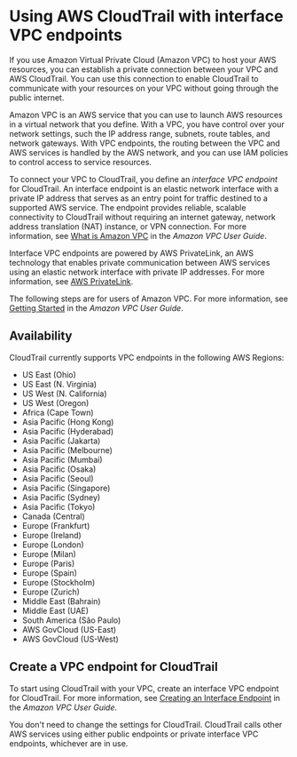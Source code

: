 # Using AWS CloudTrail with interface VPC endpoints<a name="cloudtrail-and-interface-VPC"></a>

If you use Amazon Virtual Private Cloud \(Amazon VPC\) to host your AWS resources, you can establish a private connection between your VPC and AWS CloudTrail\. You can use this connection to enable CloudTrail to communicate with your resources on your VPC without going through the public internet\.

Amazon VPC is an AWS service that you can use to launch AWS resources in a virtual network that you define\. With a VPC, you have control over your network settings, such the IP address range, subnets, route tables, and network gateways\. With VPC endpoints, the routing between the VPC and AWS services is handled by the AWS network, and you can use IAM policies to control access to service resources\.

To connect your VPC to CloudTrail, you define an *interface VPC endpoint* for CloudTrail\. An interface endpoint is an elastic network interface with a private IP address that serves as an entry point for traffic destined to a supported AWS service\. The endpoint provides reliable, scalable connectivity to CloudTrail without requiring an internet gateway, network address translation \(NAT\) instance, or VPN connection\. For more information, see [What is Amazon VPC](https://docs.aws.amazon.com/vpc/latest/userguide/) in the *Amazon VPC User Guide*\.

Interface VPC endpoints are powered by AWS PrivateLink, an AWS technology that enables private communication between AWS services using an elastic network interface with private IP addresses\. For more information, see [AWS PrivateLink](https://aws.amazon.com/privatelink/)\.

The following steps are for users of Amazon VPC\. For more information, see [Getting Started](https://docs.aws.amazon.com/vpc/latest/userguide/GetStarted.html) in the *Amazon VPC User Guide*\.

## Availability<a name="cloudtrail-interface-VPC-availability"></a>

CloudTrail currently supports VPC endpoints in the following AWS Regions:
+ US East \(Ohio\)
+ US East \(N\. Virginia\)
+ US West \(N\. California\)
+ US West \(Oregon\)
+ Africa \(Cape Town\)
+ Asia Pacific \(Hong Kong\)
+ Asia Pacific \(Hyderabad\)
+ Asia Pacific \(Jakarta\)
+ Asia Pacific \(Melbourne\)
+ Asia Pacific \(Mumbai\)
+ Asia Pacific \(Osaka\)
+ Asia Pacific \(Seoul\)
+ Asia Pacific \(Singapore\)
+ Asia Pacific \(Sydney\)
+ Asia Pacific \(Tokyo\)
+ Canada \(Central\)
+ Europe \(Frankfurt\)
+ Europe \(Ireland\)
+ Europe \(London\)
+ Europe \(Milan\)
+ Europe \(Paris\)
+ Europe \(Spain\)
+ Europe \(Stockholm\)
+ Europe \(Zurich\)
+ Middle East \(Bahrain\)
+ Middle East \(UAE\)
+ South America \(São Paulo\)
+ AWS GovCloud \(US\-East\)
+ AWS GovCloud \(US\-West\)

## Create a VPC endpoint for CloudTrail<a name="create-VPC-endpoint-for-CloudTrail"></a>

To start using CloudTrail with your VPC, create an interface VPC endpoint for CloudTrail\. For more information, see [Creating an Interface Endpoint](https://docs.aws.amazon.com/vpc/latest/userguide/vpce-interface.html#create-interface-endpoint.html) in the *Amazon VPC User Guide*\.

You don't need to change the settings for CloudTrail\. CloudTrail calls other AWS services using either public endpoints or private interface VPC endpoints, whichever are in use\. 